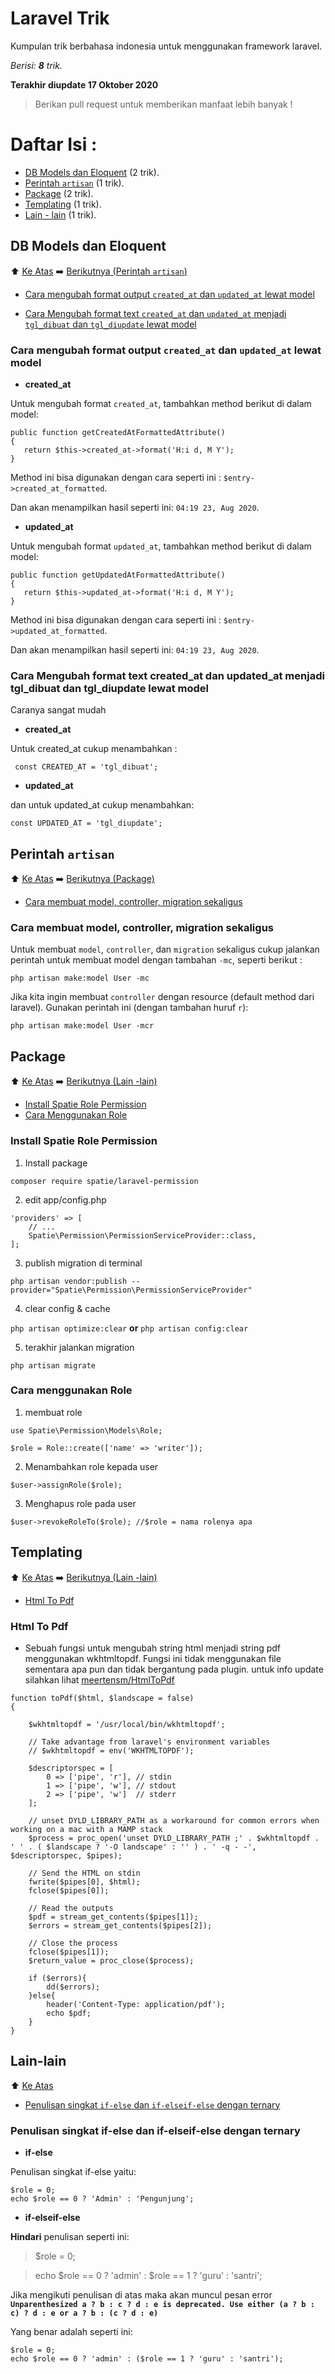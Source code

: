# Laravel Trik
Kumpulan trik berbahasa indonesia untuk menggunakan framework laravel.

_Berisi: **8** trik._

**Terakhir diupdate 17 Oktober 2020**

> Berikan pull request untuk memberikan manfaat lebih banyak !

# Daftar Isi :

- [DB Models dan Eloquent](#db-models-dan-eloquent) (2 trik).
- [Perintah `artisan`](#perintah-artisan) (1 trik).
- [Package](#package) (2 trik).
- [Templating](#templating) (1 trik).
- [Lain - lain](#lain-lain) (1 trik).

## DB Models dan Eloquent

⬆️ [Ke Atas](#laravel-trik) ➡️ [Berikutnya (Perintah `artisan`)](#perintah-artisan)

- [Cara mengubah format output `created_at` dan `updated_at` lewat model](#cara-mengubah-format-output-created_at-dan-updated_at-lewat-model)

- [Cara Mengubah format text `created_at` dan `updated_at` menjadi `tgl_dibuat` dan `tgl_diupdate` lewat model](#cara-mengubah-format-text-created_at-dan-updated_at-menjadi-tgl_dibuat-dan-tgl_diupdate-lewat-model)

### **Cara mengubah format output `created_at` dan `updated_at` lewat model**

- **created_at**

Untuk mengubah format `created_at`, tambahkan method berikut di dalam model:

```
public function getCreatedAtFormattedAttribute()
{
   return $this->created_at->format('H:i d, M Y');
}
```
Method ini bisa digunakan dengan cara seperti ini : `$entry->created_at_formatted`.

Dan akan menampilkan hasil seperti ini: `04:19 23, Aug 2020`.

- **updated_at**

Untuk mengubah format `updated_at`, tambahkan method berikut di dalam model:

```
public function getUpdatedAtFormattedAttribute()
{
   return $this->updated_at->format('H:i d, M Y');
}
```
Method ini bisa digunakan dengan cara seperti ini : `$entry->updated_at_formatted`.

Dan akan menampilkan hasil seperti ini: `04:19 23, Aug 2020`.

### **Cara Mengubah format text created_at dan updated_at menjadi tgl_dibuat dan tgl_diupdate lewat model**

Caranya sangat mudah 

- **created_at**

Untuk created_at cukup menambahkan :

     const CREATED_AT = 'tgl_dibuat';

- **updated_at**

dan untuk  updated_at cukup menambahkan:

    const UPDATED_AT = 'tgl_diupdate';

## Perintah `artisan`

⬆️ [Ke Atas](#laravel-trik) ➡️ [Berikutnya (Package)](#package)

- [Cara membuat model, controller, migration sekaligus](#cara-membuat-model-controller-migration-sekaligus)

### **Cara membuat model, controller, migration sekaligus**

Untuk membuat `model`, `controller`, dan `migration` sekaligus cukup jalankan perintah untuk membuat model dengan tambahan `-mc`, seperti berikut :

```
php artisan make:model User -mc
```

Jika kita ingin membuat `controller` dengan resource (default method dari laravel). Gunakan perintah ini (dengan tambahan huruf `r`):
```
php artisan make:model User -mcr
```
## Package

⬆️ [Ke Atas](#laravel-trik) ➡️ [Berikutnya (Lain -lain)](#templating)

- [Install Spatie Role Permission](#install-spatie-role-permission)
- [Cara Menggunakan Role](#cara-menggunakan-role)

### **Install Spatie Role Permission**

1. Install package

 `composer require spatie/laravel-permission`
 
2. edit app/config.php
```
'providers' => [
    // ...
    Spatie\Permission\PermissionServiceProvider::class,
];
```
3. publish migration di terminal

`php artisan vendor:publish --provider="Spatie\Permission\PermissionServiceProvider"`

4. clear config & cache

 `php artisan optimize:clear`
 **or**
 `php artisan config:clear`
 
5. terakhir jalankan migration

 `php artisan migrate`

### Cara menggunakan Role
1. membuat role 
```
use Spatie\Permission\Models\Role;

$role = Role::create(['name' => 'writer']);
```

2. Menambahkan role kepada user
```
$user->assignRole($role);
```
3. Menghapus role pada user
```
$user->revokeRoleTo($role); //$role = nama rolenya apa
```

## Templating

⬆️ [Ke Atas](#laravel-trik) ➡️ [Berikutnya (Lain -lain)](#lain-lain)

- [Html To Pdf](#html-to-pdf)

### **Html To Pdf**
- Sebuah fungsi untuk mengubah string html menjadi string pdf menggunakan wkhtmltopdf. Fungsi ini tidak menggunakan file sementara apa pun dan tidak bergantung pada plugin. untuk info update silahkan lihat <a href="https://github.com/meertensm/HtmlToPdf">meertensm/HtmlToPdf</a>

```
function toPdf($html, $landscape = false)
{
    
    $wkhtmltopdf = '/usr/local/bin/wkhtmltopdf';

    // Take advantage from laravel's environment variables
    // $wkhtmltopdf = env('WKHTMLTOPDF');

    $descriptorspec = [
        0 => ['pipe', 'r'], // stdin
        1 => ['pipe', 'w'], // stdout
        2 => ['pipe', 'w']  // stderr
    ];

    // unset DYLD_LIBRARY_PATH as a workaround for common errors when working on a mac with a MAMP stack
    $process = proc_open('unset DYLD_LIBRARY_PATH ;' . $wkhtmltopdf . ' ' . ( $landscape ? '-O landscape' : '' ) . ' -q - -', $descriptorspec, $pipes);

    // Send the HTML on stdin
    fwrite($pipes[0], $html);
    fclose($pipes[0]);

    // Read the outputs
    $pdf = stream_get_contents($pipes[1]);
    $errors = stream_get_contents($pipes[2]);

    // Close the process
    fclose($pipes[1]);
    $return_value = proc_close($process);

    if ($errors){
        dd($errors);
    }else{
        header('Content-Type: application/pdf'); 
        echo $pdf;
    }
}
```


## Lain-lain
⬆️ [Ke Atas](#laravel-trik)

- [Penulisan singkat `if-else` dan `if-elseif-else` dengan ternary](#penulisan-singkat-if-else-dan-if-elseif-else-dengan-ternary)

### **Penulisan singkat if-else dan if-elseif-else dengan ternary**

- **if-else**

Penulisan singkat if-else yaitu: 

    $role = 0;
    echo $role == 0 ? 'Admin' : 'Pengunjung';

- **if-elseif-else**

**Hindari** penulisan seperti ini: 

> $role = 0;

> echo $role == 0 ? 'admin' : $role == 1 ? 'guru' : 'santri';
	
Jika mengikuti penulisan di atas maka akan muncul pesan error
**`Unparenthesized a ? b : c ? d : e is deprecated. Use either (a ? b : c) ? d : e or a ? b : (c ? d : e)`**

Yang benar adalah seperti ini:
    
    $role = 0;
    echo $role == 0 ? 'admin' : ($role == 1 ? 'guru' : 'santri'); 


